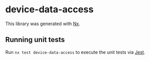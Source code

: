# device-data-access

This library was generated with [Nx](https://nx.dev).

## Running unit tests

Run `nx test device-data-access` to execute the unit tests via [Jest](https://jestjs.io).
